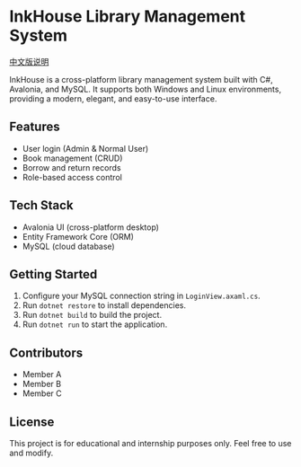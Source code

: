 # InkHouse Library Management System

[中文版说明](./README.zh.md)

InkHouse is a cross-platform library management system built with C#, Avalonia, and MySQL. It supports both Windows and Linux environments, providing a modern, elegant, and easy-to-use interface.

## Features
- User login (Admin & Normal User)
- Book management (CRUD)
- Borrow and return records
- Role-based access control

## Tech Stack
- Avalonia UI (cross-platform desktop)
- Entity Framework Core (ORM)
- MySQL (cloud database)

## Getting Started
1. Configure your MySQL connection string in `LoginView.axaml.cs`.
2. Run `dotnet restore` to install dependencies.
3. Run `dotnet build` to build the project.
4. Run `dotnet run` to start the application.

## Contributors
- Member A
- Member B
- Member C

## License
This project is for educational and internship purposes only. Feel free to use and modify.